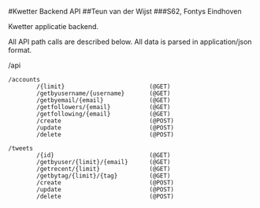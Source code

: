 #Kwetter Backend API
##Teun van der Wijst
###S62, Fontys Eindhoven

Kwetter applicatie backend.

All API path calls are described below. All data is parsed in application/json format.

/api

	/accounts
			/{limit}						(@GET)
			/getbyusername/{username}		(@GET)
			/getbyemail/{email}				(@GET)
			/getfollowers/{email}			(@GET)
			/getfollowing/{email}			(@GET)
			/create							(@POST)
			/update							(@POST)
			/delete							(@POST)
	
	/tweets
			/{id}							(@GET)
			/getbyuser/{limit}/{email}		(@GET)
			/getrecent/{limit}				(@GET)
			/getbytag/{limit}/{tag}			(@GET)
			/create							(@POST)
			/update							(@POST)
			/delete							(@POST)
